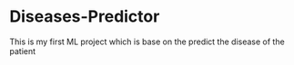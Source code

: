 # Diseases-Predictor

This is my first ML project which is base on the predict the disease of the patient


